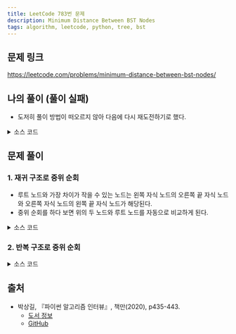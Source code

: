 ```yaml
---
title: LeetCode 783번 문제
description: Minimum Distance Between BST Nodes
tags: algorithm, leetcode, python, tree, bst
---
```


## 문제 링크

https://leetcode.com/problems/minimum-distance-between-bst-nodes/

## 나의 풀이 (풀이 실패)

- 도저히 풀이 방법이 떠오르지 않아 다음에 다시 재도전하기로 했다.

<details>
<summary>소스 코드</summary>
<div markdown="1">

```python
from typing import Optional


class TreeNode:
    def __init__(self, val=0, left=None, right=None):
        self.val = val
        self.left = left
        self.right = right


class MySolution1:
    def minDiffInBST(self, root: Optional[TreeNode]) -> int:
        def dfs(root: TreeNode):
            if root.left:
                left = dfs(root.left)
                self.min_distance = min(self.min_distance, abs(root.val - left))
            if root.right:
                right = dfs(root.right)
                self.min_distance = min(self.min_distance, abs(root.val - right))
            return root.val

        # 조건 최대치인 10^5으로 초기화
        self.min_distance = 10 ** 5
        dfs(root)
        return self.min_distance
```

</div>
</details>

## 문제 풀이

### 1. 재귀 구조로 중위 순회

- 루트 노드와 가장 차이가 작을 수 있는 노드는 왼쪽 자식 노드의 오른쪽 끝 자식 노드와 오른쪽 자식 노드의 왼쪽 끝 자식 노드가 해당된다.
- 중위 순회를 하다 보면 위의 두 노드와 루트 노드를 자동으로 비교하게 된다.

<details>
<summary>소스 코드</summary>
<div markdown="1">

```python
import sys
from typing import Optional


class TreeNode:
    def __init__(self, val=0, left=None, right=None):
        self.val = val
        self.left = left
        self.right = right


class Solution1:
    prev = -sys.maxsize
    result = sys.maxsize

    # 재귀 구조 중위 순회 비교 결과
    def minDiffInBST(self, root: Optional[TreeNode]) -> int:
        if root.left:
            self.minDiffInBST(root.left)

        # 전위에 위치한 노드가 현재의 루트 노드보다 크기가 작으므로 abs()를 쓸 필요가 없음
        # 처음 아래 코드에 접근했을 때 result 변수는 sys.maxsize가 나오지만,
        # prev 변수가 현재 노드 값으로 재할당된 후 다음 순회 과정에서 result 변수는 정상적인 범위의 값으로 바뀌게 됨
        # (애초에 입력 조건에 적어도 노드가 2개 이상 존재한다고 명시되어 있음)
        self.result = min(self.result, root.val - self.prev)
        self.prev = root.val

        if root.right:
            self.minDiffInBST(root.right)

        return self.result
```

</div>
</details>

### 2. 반복 구조로 중위 순회

<details>
<summary>소스 코드</summary>
<div markdown="1">


```python
import sys
from typing import Optional


class TreeNode:
    def __init__(self, val=0, left=None, right=None):
        self.val = val
        self.left = left
        self.right = right


class Solution2:
    def minDiffInBST(self, root: Optional[TreeNode]) -> int:
        prev = -sys.maxsize
        result = sys.maxsize

        stack = []
        node = root

        # 반복 구조 중위 순회 비교 결과
        while stack or node:
            while node:
                stack.append(node)
                node = node.left

            node = stack.pop()

            result = min(result, node.val - prev)
            prev = node.val

            node = node.right

        return result
```

</div>
</details>

## 출처

- 박상길, 『파이썬 알고리즘 인터뷰』, 책만(2020), p435-443.
  - [도서 정보](https://www.onlybook.co.kr/entry/algorithm-interview)
  - [GitHub](https://github.com/onlybooks/algorithm-interview)
